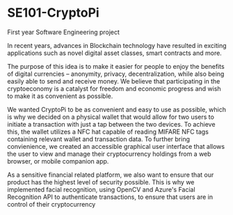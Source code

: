 # SE101-CryptoPi
First year Software Engineering project

In recent years, advances in Blockchain technology have resulted in exciting applications such as novel digital asset classes, smart contracts and more.

The purpose of this idea is to make it easier for people to enjoy the benefits of digital currencies – anonymity, privacy, decentralization, while also being easily able to send and receive money. We believe that participating in the cryptoeconomy is a catalyst for freedom and economic progress and wish to make it as convenient as possible.

We wanted CryptoPi to be as convenient and easy to use as possible, which is why we decided on a physical wallet that would allow for two users to initiate a transaction with just a tap between the two devices. To achieve this, the wallet utilizes a NFC hat capable of reading MIFARE NFC tags containing relevant wallet and transaction data. To further bring convienience, we created an accessible graphical user interface that allows the user to view and manage their cryptocurrency holdings from a web browser, or mobile companion app. 

As a sensitive financial related platform, we also want to ensure that our product has the highest level of security possible. This is why we implemented facial recognition, using OpenCV and Azure's Facial Recognition API to authenticate transactions, to ensure that users are in control of their cryptocurrency
